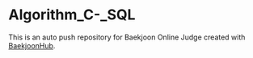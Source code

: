 # Algorithm_C-_SQL
This is an auto push repository for Baekjoon Online Judge created with [BaekjoonHub](https://github.com/BaekjoonHub/BaekjoonHub).
